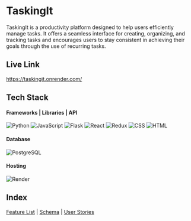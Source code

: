 # TaskingIt

TaskingIt is a productivity platform designed to help users efficiently manage tasks. It offers a seamless interface for creating, organizing, and tracking tasks and encourages users to stay consistent in achieving their goals through the use of recurring tasks. 

## Live Link

https://taskingit.onrender.com/

## Tech Stack

#### Frameworks | Libraries | API

![Python](https://img.shields.io/badge/Python-3776AB?style=for-the-badge&logo=python&logoColor=white)
![JavaScript](https://img.shields.io/badge/JavaScript-F7DF1E?style=for-the-badge&logo=javascript&logoColor=black)
![Flask](https://img.shields.io/badge/Flask-black?style=for-the-badge&logo=flask)
![React](https://img.shields.io/badge/React-20232A?style=for-the-badge&logo=react&logoColor=61DAFB)
![Redux](https://img.shields.io/badge/Redux-764ABC?style=for-the-badge&logo=redux&logoColor=white)
![CSS](https://img.shields.io/badge/CSS-1572B6?style=for-the-badge&logo=css3&logoColor=white)
![HTML](https://img.shields.io/badge/HTML-E34F26?style=for-the-badge&logo=html5&logoColor=white)

#### Database

![PostgreSQL](https://img.shields.io/badge/PostgreSQL-316192?style=for-the-badge&logo=postgresql&logoColor=white)

#### Hosting

![Render](https://img.shields.io/badge/Render-46E3B7?style=for-the-badge&logo=render&logoColor=white)

## Index

[Feature List](https://github.com/nbmagallanes/TaskingIt/wiki/MVP's-Feature-List) |
[Schema](https://github.com/nbmagallanes/TaskingIt/wiki/TaskingIt-Schema) |
[User Stories](https://github.com/nbmagallanes/TaskingIt/wiki/TaskingIt-Schema)
